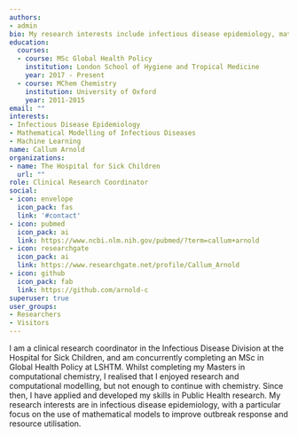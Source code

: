 ```yaml
---
authors:
- admin
bio: My research interests include infectious disease epidemiology, mathematical modelling, and machine learning.
education:
  courses:
  - course: MSc Global Health Policy
    institution: London School of Hygiene and Tropical Medicine
    year: 2017 - Present
  - course: MChem Chemistry
    institution: University of Oxford
    year: 2011-2015
email: ""
interests:
- Infectious Disease Epidemiology
- Mathematical Modelling of Infectious Diseases
- Machine Learning
name: Callum Arnold
organizations:
- name: The Hospital for Sick Children
  url: ""
role: Clinical Research Coordinator
social:
- icon: envelope
  icon_pack: fas
  link: '#contact'
- icon: pubmed
  icon_pack: ai
  link: https://www.ncbi.nlm.nih.gov/pubmed/?term=callum+arnold
- icon: researchgate
  icon_pack: ai
  link: https://www.researchgate.net/profile/Callum_Arnold
- icon: github
  icon_pack: fab
  link: https://github.com/arnold-c
superuser: true
user_groups:
- Researchers
- Visitors
---
```


I am a clinical research coordinator in the Infectious Disease Division at the Hospital for Sick Children, and am concurrently completing an MSc in Global Health Policy at LSHTM. Whilst completing my Masters in computational chemistry, I realised that I enjoyed research and computational modelling, but not enough to continue with chemistry. Since then, I have applied and developed my skills in Public Health research. My research interests are in infectious disease epidemiology, with a particular focus on the use of mathematical models to improve outbreak response and resource utilisation.
